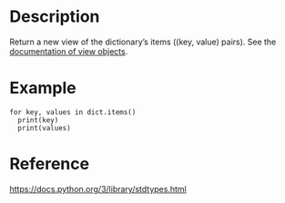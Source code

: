 # Description
Return a new view of the dictionary’s items ((key, value) pairs). See the [documentation of view objects](https://docs.python.org/3/library/stdtypes.html#dict-views).

# Example
```
for key, values in dict.items()
  print(key)
  print(values)
```

# Reference
https://docs.python.org/3/library/stdtypes.html